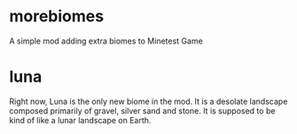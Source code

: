 # morebiomes
A simple mod adding extra biomes to Minetest Game

# luna
Right now, Luna is the only new biome in the mod. It is a desolate landscape composed primarily of gravel, silver sand and stone.
It is supposed to be kind of like a lunar landscape on Earth.
